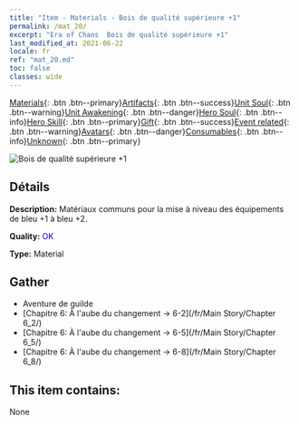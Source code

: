```yaml
---
title: "Item - Materials - Bois de qualité supérieure +1"
permalink: /mat_20/
excerpt: "Era of Chaos  Bois de qualité supérieure +1"
last_modified_at: 2021-06-22
locale: fr
ref: "mat_20.md"
toc: false
classes: wide
---
```

 [Materials](/ItemsFR/){: .btn .btn--primary}[Artifacts](/ItemsFR/Artifacts/){: .btn .btn--success}[Unit Soul](/ItemsFR/UnitSoul/){: .btn .btn--warning}[Unit Awakening](/ItemsFR/UnitAwakening/){: .btn .btn--danger}[Hero Soul](/ItemsFR/HeroSoul/){: .btn .btn--info}[Hero Skill](/ItemsFR/HeroSkill/){: .btn .btn--primary}[Gift](/ItemsFR/Gift/){: .btn .btn--success}[Event related](/ItemsFR/Events/){: .btn .btn--warning}[Avatars](/ItemsFR/Avatars/){: .btn .btn--danger}[Consumables](/ItemsFR/Consumables/){: .btn .btn--info}[Unknown](/ItemsFR/Unknown/){: .btn .btn--primary}

 ![Bois de qualité supérieure +1](/images/t/i_cailiao_mucai1.png)

## Détails
 **Description:** Matériaux communs pour la mise à niveau des équipements de bleu +1 à bleu +2.

 **Quality:** <span style="color: #0000CD">OK</span>

 **Type:** Material

## Gather

*    Aventure de guilde 
*    [Chapitre 6: À l'aube du changement -> 6-2](/fr/Main Story/Chapter 6_2/) 
*    [Chapitre 6: À l'aube du changement -> 6-5](/fr/Main Story/Chapter 6_5/) 
*    [Chapitre 6: À l'aube du changement -> 6-8](/fr/Main Story/Chapter 6_8/) 

## This item contains:

  None

